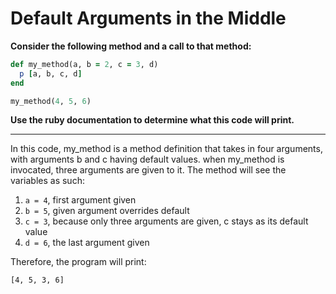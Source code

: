 # Default Arguments in the Middle

**Consider the following method and a call to that method:**

```ruby
def my_method(a, b = 2, c = 3, d)
  p [a, b, c, d]
end

my_method(4, 5, 6)
```

**Use the ruby documentation to determine what this code will print.**

---

In this code, my_method is a method definition that takes in four arguments, with arguments b and c having default values. when my_method is invocated, three arguments are given to it. The method will see the variables as such:

1. `a = 4`, first argument given
2. `b = 5`, given argument overrides default
3. `c = 3`, because only three arguments are given, c stays as its default value
4. `d = 6`, the last argument given

Therefore, the program will print:

`[4, 5, 3, 6]`


